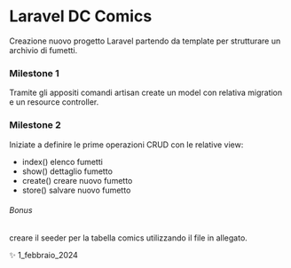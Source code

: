 # Laravel DC Comics

Creazione nuovo progetto Laravel partendo da template per strutturare un archivio di fumetti.

### Milestone 1
Tramite gli appositi comandi artisan create un model con relativa migration e un resource controller.

### Milestone 2
Iniziate a definire le prime operazioni CRUD con le relative view:
- index() elenco fumetti
- show() dettaglio fumetto
- create() creare nuovo fumetto
- store() salvare nuovo fumetto

###### Bonus
creare il seeder per la tabella comics utilizzando il file in allegato.

✨ 1_febbraio_2024